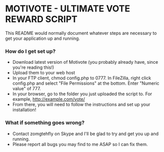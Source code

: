 # MOTIVOTE - ULTIMATE VOTE REWARD SCRIPT #

This README would normally document whatever steps are necessary to get your application up and running.

### How do I get set up? ###

* Download latest version of Motivote (you probably already have, since you're reading this!)
* Upload them to your web host
* In your FTP client, chmod config.php to 0777. In FileZilla, right click config.php and select "File Permissions" at the bottom. Enter "Numeric value" of 777.
* In your browser, go to the folder you just uploaded the script to. For example, http://example.com/vote/
* From there, you will need to follow the instructions and set up your installation!

### What if something goes wrong? ###

* Contact zomgtehfly on Skype and I'll be glad to try and get you up and running.
* Please report all bugs you may find to me ASAP so I can fix them.